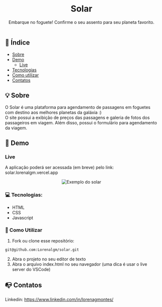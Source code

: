<br />
<p align="center">
    <h1 align="center">Solar</h1>

  <p align="center">    
     Embarque no foguete! Confirme o seu assento para seu planeta favorito.
       <br />
    <br />
  </p> 

## :checkered_flag: Índice

* [Sobre](#bulb-sobre)
* [Demo](#iphone-demo)
  * [Live](#live)  
* [Tecnologias](#computer-tecnologias)
* [Como utilizar](#wrench-como-utilizar)
* [Contatos](#mailbox_with_no_mail-contatos)

## :bulb: Sobre
O Solar é uma plataforma para agendamento de passagens em foguetes com destino aos melhores planetas da galáxia :)<br> 
O site possui a exibição de preços das passagens e galeria de fotos dos passageiros em viagem. Além disso, possui o formulário para agendamento da viagem.


## :iphone: Demo

### Live

A aplicação poderá ser acessada (em breve) pelo link: solar.lorenalgm.vercel.app 

<p align="center">
    <img src="https://i.ibb.co/4gD5nKy/solardemo.gif" alt="Exemplo do solar">
 </p>


### :computer: Tecnologias:
- HTML
- CSS
- Javascript

### :wrench: Como Utilizar

1. Fork ou clone esse repositório:
```sh 
git@github.com:Lorenalgm/solar.git
```
2. Abra o projeto no seu editor de texto
3. Abra o arquivo index.html no seu navegador (uma dica é usar o live server do VSCode)

## :mailbox_with_no_mail: Contatos
Linkedin: https://www.linkedin.com/in/lorenagmontes/

   
